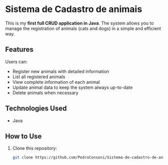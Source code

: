 # Sistema de Cadastro de animais

This is my **first full CRUD application in Java**. The system allows you to manage the registration of animals (cats and dogs) in a simple and efficient way.

## Features

Users can:

-  Register new animals with detailed information  
-  List all registered animals  
-  View complete information of each animal  
-  Update animal data to keep the system always up-to-date  
-  Delete animals when necessary  

## Technologies Used

- Java  

## How to Use

1. Clone this repository:  
   ```bash
   git clone https://github.com/PedroConsoni/Sistema-de-cadastro-de-animais.git
